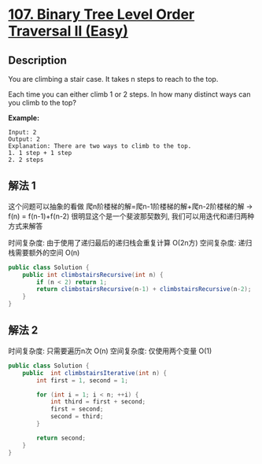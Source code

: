# [107. Binary Tree Level Order Traversal II (Easy)](https://leetcode.com/problems/climbing-stairs/)

## Description


You are climbing a stair case. It takes n steps to reach to the top.

Each time you can either climb 1 or 2 steps. In how many distinct ways can you climb to the top?

**Example:**

```
Input: 2
Output: 2
Explanation: There are two ways to climb to the top.
1. 1 step + 1 step
2. 2 steps
```

## 解法 1

这个问题可以抽象的看做 爬n阶楼梯的解=爬n-1阶楼梯的解+爬n-2阶楼梯的解 -> f(n) = f(n-1)+f(n-2)
很明显这个是一个斐波那契数列, 我们可以用迭代和递归两种方式来解答

时间复杂度: 由于使用了递归最后的递归栈会重复计算 O(2n方)
空间复杂度: 递归栈需要额外的空间 O(n)

```java
public class Solution {
    public int climbstairsRecursive(int n) {
        if (n < 2) return 1;
        return climbstairsRecursive(n-1) + climbstairsRecursive(n-2);
    }
}
```

## 解法 2

时间复杂度: 只需要遍历n次 O(n)
空间复杂度: 仅使用两个变量 O(1)

```java
public class Solution {
    public  int climbstairsIterative(int n) {
        int first = 1, second = 1;

        for (int i = 1; i < n; ++i) {
            int third = first + second;
            first = second;
            second = third;
        }

        return second;
    }
}
```

